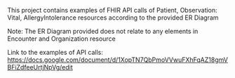 This project contains examples of FHIR API calls of Patient, Observation: Vital, AllergyIntolerance resources according to the provided ER Diagram

Note: The ER Diagram provided does not relate to any elements in Encounter and Organization resource

Link to the examples of API calls:
https://docs.google.com/document/d/1XopTN7QbPmoVVwuFXhFqAZ18gmVBFiZdfeeUrtjNpVg/edit
